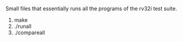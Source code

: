 Small files that essentially runs all the programs of the rv32i test suite.

1. make
2. ./runall
3. ./compareall
